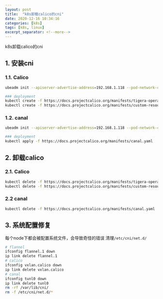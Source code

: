 ```yaml
---
layout: post
title:  "k8s卸载calico的cni"
date: 2020-12-16 10:34:16
categories: [k8s]
tags: [k8s, linux]
excerpt_separator: <!--more-->
---
```

k8s卸载calico的cni
<!--more-->

## 1. 安装cni

### 1.1. Calico

```bash
ubeadm init --apiserver-advertise-address=192.168.1.118 --pod-network-cidr=192.168.0.0/16 --image-repository registry.cn-hangzhou.aliyuncs.com/google_containers

### deployment
kubectl create -f https://docs.projectcalico.org/manifests/tigera-operator.yaml
kubectl create -f https://docs.projectcalico.org/manifests/custom-resources.yaml
```

### 1.2. canal

```bash
ubeadm init --apiserver-advertise-address=192.168.1.118 --pod-network-cidr=192.168.0.0/16 --image-repository registry.cn-hangzhou.aliyuncs.com/google_containers

### deployment
kubectl apply -f https://docs.projectcalico.org/manifests/canal.yaml
```

## 2. 卸载calico

### 2.1. Calico
```bash
kubectl delete -f https://docs.projectcalico.org/manifests/tigera-operator.yaml
kubectl delete -f https://docs.projectcalico.org/manifests/custom-resources.yaml
```

### 2.2 canal
```bash
kubectl delete -f https://docs.projectcalico.org/manifests/canal.yaml
```

## 3. 系统配置修复

每个node下都会被配置系统文件，会导致奇怪的错误
清理`/etc/cni/net.d/`

```bash
# flannel
ifconfig flannel.1 down
ip link delete flannel.1
# calico
ifconfig vxlan.calico down
ip link delete vxlan.calico
# canal
ifconfig tunl0 down
ip link delete tunl0
rm -rf /var/lib/cni/
rm -f /etc/cni/net.d/*
```